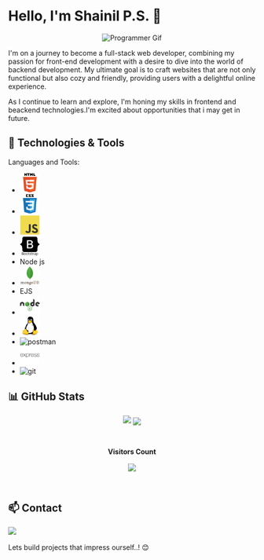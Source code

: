 # Hello, I'm Shainil P.S. 👋

<p align="center">
  <img style="width:50vh" src="https://imgs.search.brave.com/uGBeRwzhbiOphYDvGkQnCQYYApKyDw1OrDHAZ44cF9Y/rs:fit:860:0:0/g:ce/aHR0cHM6Ly9naWZk/Yi5jb20vaW1hZ2Vz/L2hpZ2gvYW5pbWF0/ZWQtbWFuLWNvbXB1/dGVyLWNvZGluZy1u/YWU2bWVjMzc4bHNn/MWkzLmdpZg.gif" alt="Programmer Gif">
</p>

I'm on a journey to become a full-stack web developer, combining my passion for front-end development with a desire to dive into the world of backend development. My ultimate goal is to craft websites that are not only functional but also cozy and friendly, providing users with a delightful online experience.

As I continue to learn and explore, I'm honing my skills in frontend and beackend technologies.I'm excited about opportunities that i may get in future.

## 🔧 Technologies & Tools

Languages and Tools:

- <img src="https://raw.githubusercontent.com/devicons/devicon/master/icons/html5/html5-original-wordmark.svg" alt="html5" width="40" height="40"/> </a>
- <img src="https://raw.githubusercontent.com/devicons/devicon/master/icons/css3/css3-original-wordmark.svg" alt="css3" width="40" height="40"/>
- <img src="https://raw.githubusercontent.com/devicons/devicon/master/icons/javascript/javascript-original.svg" alt="javascript" width="40" height="40"/>
- <img src="https://raw.githubusercontent.com/devicons/devicon/master/icons/bootstrap/bootstrap-plain-wordmark.svg" alt="bootstrap" width="40" height="40"/>
- Node js
- <img src="https://raw.githubusercontent.com/devicons/devicon/master/icons/mongodb/mongodb-original-wordmark.svg" alt="mongodb" width="40" height="40"/>
- EJS
- <img src="https://raw.githubusercontent.com/devicons/devicon/master/icons/nodejs/nodejs-original-wordmark.svg" alt="nodejs" width="40" height="40"/>
- <img src="https://raw.githubusercontent.com/devicons/devicon/master/icons/linux/linux-original.svg" alt="linux" width="40" height="40"/>
- <img src="https://www.vectorlogo.zone/logos/getpostman/getpostman-icon.svg" alt="postman" width="40" height="40"/>
- <img src="https://raw.githubusercontent.com/devicons/devicon/master/icons/express/express-original-wordmark.svg" alt="express" width="40" height="40"/>
- <img src="https://www.vectorlogo.zone/logos/git-scm/git-scm-icon.svg" alt="git" width="40" height="40"/>

## 📊 GitHub Stats

<!-- [![Shainil's GitHub Stats](https://github-readme-stats.vercel.app/api?username=codeshaine&show_icons=true&count_private=true&theme=dark)](https://github.com/codeshaine) -->
<p align="center">
  <img width="48%" src="https://github-readme-stats.vercel.app/api?username=codeshaine&show_icons=true&theme=tokyonight" />
  <img src="https://github-readme-stats.vercel.app/api/top-langs/?username=codeshaine&theme=tokyonight" align="center" />
</p>

<div align="center">
<br><p align="centre"><b>Visitors Count</b></p>  
<p align="center"><img align="center" src="https://profile-counter.glitch.me/{Ayushparikh-code}/count.svg" /></p> 
<br></div>

## 📫 Contact

<a target="_blank" href="mailto:axioznot05@gmail.com"><img src="https://img.shields.io/badge/-Gmail-D14836?style=for-the-badge&logo=Gmail&logoColor=white"></img></a>

Lets build projects that impress ourself..! 😊
